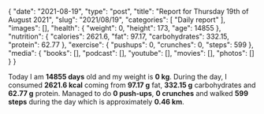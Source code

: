 {
    "date": "2021-08-19",
    "type": "post",
    "title": "Report for Thursday 19th of August 2021",
    "slug": "2021\/08\/19",
    "categories": [
        "Daily report"
    ],
    "images": [],
    "health": {
        "weight": 0,
        "height": 173,
        "age": 14855
    },
    "nutrition": {
        "calories": 2621.6,
        "fat": 97.17,
        "carbohydrates": 332.15,
        "protein": 62.77
    },
    "exercise": {
        "pushups": 0,
        "crunches": 0,
        "steps": 599
    },
    "media": {
        "books": [],
        "podcast": [],
        "youtube": [],
        "movies": [],
        "photos": []
    }
}

Today I am <strong>14855 days</strong> old and my weight is <strong>0 kg</strong>. During the day, I consumed <strong>2621.6 kcal</strong> coming from <strong>97.17 g</strong> fat, <strong>332.15 g</strong> carbohydrates and <strong>62.77 g</strong> protein. Managed to do <strong>0 push-ups</strong>, <strong>0 crunches</strong> and walked <strong>599 steps</strong> during the day which is approximately <strong>0.46 km</strong>.